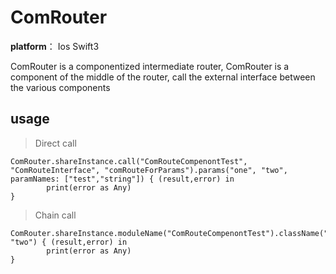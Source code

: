 # ComRouter

**platform**： Ios Swift3

ComRouter is a componentized intermediate router, ComRouter is a component of the middle of the router, call the external interface between the various components

## usage

> Direct call

	ComRouter.shareInstance.call("ComRouteCompenontTest", "ComRouteInterface", "comRouteForParams").params("one", "two", paramNames: ["test","string"]) { (result,error) in
            print(error as Any)
    }
    
    
> Chain call

	ComRouter.shareInstance.moduleName("ComRouteCompenontTest").className("ComRouteInterface").funcName("comRouteForParams").params("one", "two") { (result,error) in
            print(error as Any)
    }
